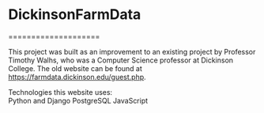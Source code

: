 # DickinsonFarmData
====================

This project was built as an improvement to an existing project by Professor Timothy Walhs, who was a Computer Science professor at Dickinson College.
The old website can be found at https://farmdata.dickinson.edu/guest.php.

Technologies this website uses:  
    Python and Django
    PostgreSQL
    JavaScript
